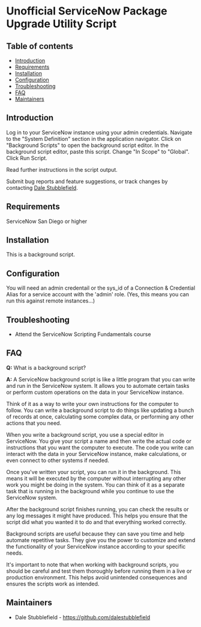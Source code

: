 # Unofficial ServiceNow Package Upgrade Utility Script

## Table of contents
- [Introduction](#introduction)
- [Requirements](#requirements)
- [Installation](#installation)
- [Configuration](#configuration)
- [Troubleshooting](#troubleshooting)
- [FAQ](#faq)
- [Maintainers](#maintainers)

## Introduction

Log in to your ServiceNow instance using your admin credentials.
Navigate to the "System Definition" section in the application navigator.
Click on "Background Scripts" to open the background script editor.
In the background script editor, paste this script.
Change "In Scope" to "Global".
Click Run Script.

Read further instructions in the script output. 

Submit bug reports and feature suggestions, or track changes by contacting [Dale Stubblefield](mailto:dale.stubblefield@servicenow.com).

## Requirements

ServiceNow San Diego or higher

## Installation

This is a background script. 

## Configuration

You will need an admin credentail or the sys_id of a Connection & Credential Alias for a service account with the 'admin' role.  (Yes, this means you can run this against remote instances...)

## Troubleshooting

- Attend the ServiceNow Scripting Fundamentals course

## FAQ

**Q:** What is a background script?

**A:** A ServiceNow background script is like a little program that you can write and run in the ServiceNow system. It allows you to automate certain tasks or perform custom operations on the data in your ServiceNow instance.

Think of it as a way to write your own instructions for the computer to follow. You can write a background script to do things like updating a bunch of records at once, calculating some complex data, or performing any other actions that you need.

When you write a background script, you use a special editor in ServiceNow. You give your script a name and then write the actual code or instructions that you want the computer to execute. The code you write can interact with the data in your ServiceNow instance, make calculations, or even connect to other systems if needed.

Once you've written your script, you can run it in the background. This means it will be executed by the computer without interrupting any other work you might be doing in the system. You can think of it as a separate task that is running in the background while you continue to use the ServiceNow system.

After the background script finishes running, you can check the results or any log messages it might have produced. This helps you ensure that the script did what you wanted it to do and that everything worked correctly.

Background scripts are useful because they can save you time and help automate repetitive tasks. They give you the power to customize and extend the functionality of your ServiceNow instance according to your specific needs.

It's important to note that when working with background scripts, you should be careful and test them thoroughly before running them in a live or production environment. This helps avoid unintended consequences and ensures the scripts work as intended.

## Maintainers

- Dale Stubblefield - https://github.com/dalestubblefield
